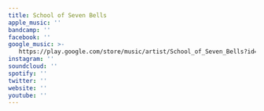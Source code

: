 ```yaml
---
title: School of Seven Bells
apple_music: ''
bandcamp: ''
facebook: ''
google_music: >-
   https://play.google.com/store/music/artist/School_of_Seven_Bells?id=A34lijhdbqnumv2sclxqwrmqmp4
instagram: ''
soundcloud: ''
spotify: ''
twitter: ''
website: ''
youtube: ''
---
```

